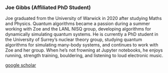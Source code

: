 ### Joe Gibbs (Affiliated PhD Student)

Joe graduated from the University of Warwick in 2020 after studying Maths and Physics. Quantum algorithms became a passion during a summer working with Zoe and the LANL NISQ group, developing algorithms for dynamically simulating quantum systems. He is currently a PhD student in the University of Surrey’s nuclear theory group, studying quantum algorithms for simulating many-body systems, and continues to work with Zoe and her group. When he’s not frowning at Jupyter notebooks, he enjoys running, strength training, bouldering, and listening to loud electronic music.

[google scholar](https://scholar.google.com/citations?hl=en&user=FvrrWhAAAAAJ)
